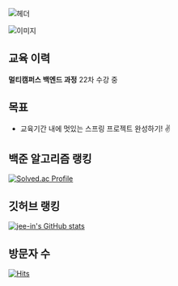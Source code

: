 ![헤더](https://capsule-render.vercel.app/api?type=venom&height=150&color=gradient&text=Jeein's%20Code%20Log&section=header&fontAlign=50&descAlign=36&fontColor=black)

![이미지](https://github.com/jee-in/mini_homepage/blob/main/astronaut.jpg)

## 교육 이력
**멀티캠퍼스 백엔드 과정** 22차 수강 중

## 목표
- 교육기간 내에 멋있는 스프링 프로젝트 완성하기! ✌️

## 백준 알고리즘 랭킹
[![Solved.ac Profile](http://mazassumnida.wtf/api/v2/generate_badge?boj=chris309804)](https://solved.ac/chris309804/)

## 깃허브 랭킹
[![jee-in's GitHub stats](https://github-readme-stats.vercel.app/api?username=jee-in)](https://github.com/anuraghazra/github-readme-stats)

## 방문자 수

[![Hits](https://hits.seeyoufarm.com/api/count/incr/badge.svg?url=https%3A%2F%2Fgithub.com%2Fjee-in&count_bg=%231E2399&title_bg=%2377B8DD&icon=statuspage.svg&icon_color=%23E7E7E7&title=visitors&edge_flat=false)](https://hits.seeyoufarm.com)


<!--
**jee-in/jee-in** is a ✨ _special_ ✨ repository because its `README.md` (this file) appears on your GitHub profile.

Here are some ideas to get you started:

- 🔭 I’m currently working on ...
- 🌱 I’m currently learning ...
- 👯 I’m looking to collaborate on ...
- 🤔 I’m looking for help with ...
- 💬 Ask me about ...
- 📫 How to reach me: ...
- 😄 Pronouns: ...
- ⚡ Fun fact: ...
-->
